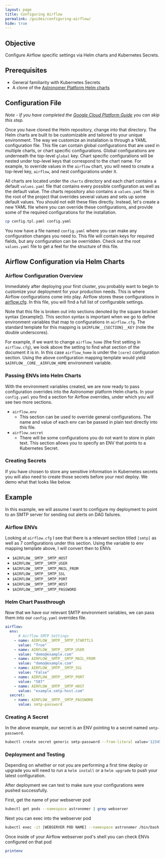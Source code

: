 ```yaml
---
layout: page
title: Configuring Airflow
permalink: /guides/configuring-airflow/
hide: true
---
```


## Objective

Configure Airflow specific settings via Helm charts and Kubernetes Secrets.

## Prerequisites

* General familiarity with Kubernetes Secrets
* A clone of the [Astronomer Platform Helm charts](https://github.com/astronomerio/helm.astronomer.io)

## Configuration File
_Note - If you have completed the [Google Cloud Platform Guide](/guides/google-cloud/) you can skip this step._

Once you have cloned the Helm repository, change into that directory. The Helm charts are built to be customizable and tailored to your unique environment. The way we customize an installation is through a YAML configuration file. This file can contain global configurations that are used in multiple charts, or chart specific configurations. Global configurations are underneath the top-level `global` key. Chart specific configurations will be nested under top-level keys that correspond to the chart name. For example, to override values in the `airflow` chart, you will need to create a top-level key, `airflow`, and nest configurations under it.

All charts are located under the `charts` directory and each chart contains a default `values.yaml` file that contains every possible configuration as well as the default value. The charts repository also contains a `values.yaml` file in the root of the project that overrides several values and sets up some default values. You should not edit these files directly. Instead, let's create a new YAML file where you can override these configurations, and provide some of the required configurations for the installation.

```bash
cp config.tpl.yaml config.yaml
```

You now have a file named `config.yaml` where you can make any configuration changes you need to. This file will contain keys for required fields, but any configuration can be overridden. Check out the root `values.yaml` file to get a feel for the structure of this file.

## Airflow Configuration via Helm Charts

### Airflow Configuration Overview
Immediately after deploying your first cluster, you probably want to begin to customize your deployment for your production needs. This is where Airflow configurations come into play. Airflow stores these configurations in [airflow.cfg](https://github.com/apache/incubator-airflow/blob/master/airflow/config_templates/default_airflow.cfg). In this file, you will find a full list of configurable settings. 

Note that this file is broken out into sections denoted by the square bracket syntax ([example]). This section syntax is important when we go to define environment variables that map to configurations in `airflow.cfg`. The standard template for this mapping is `$AIRFLOW__{SECTION}__KEY` (note the double underscores). 

For example, if we want to change `airflow_home` (the first setting in `airflow.cfg`), we look above the setting to find what section of the document it is in. In this case `airflow_home` is under the `[core]` configuration section. Using the above configuration mapping template would yield `$AIRFLOW__CORE__AIRFLOW_HOME` environment variable. 

### Passing ENVs into Helm Charts
With the environment variables created, we are now ready to pass configuration overrides into the Astronomer platform Helm charts. In your `config.yaml` you find a section for Airflow overrides, under which you will see two more sections.

* `airflow.env`
    * This section can be used to override general configurations. The name and value of each env can be passed in plain text directly into this file.
* `airflow.secret`
    * There will be some configurations you do not want to store in plain text. This section allows you to specify an ENV that points to a Kubernetes Secret.

### Creating Secrets
If you have chosen to store any sensitive information in Kubernetes secrets you will also need to create those secrets before your next deploy. We demo what that looks like below.

## Example
In this example, we will assume I want to configure my deployment to point to an SMTP server for sending out alerts on DAG failures.

### Airflow ENVs

Looking at `airflow.cfg` I see that there is a relevant section titled `[smtp]` as well as 7 configurations under this section. Using the variable to env mapping template above, I will convert then to ENVs

* `$AIRFLOW__SMTP__SMTP_HOST`
* `$AIRFLOW__SMTP__SMTP_USER`
* `$AIRFLOW__SMTP__SMTP_MAIL_FROM`
* `$AIRFLOW__SMTP__SMTP_SSL`
* `$AIRFLOW__SMTP__SMTP_PORT`
* `$AIRFLOW__SMTP__SMTP_HOST`
* `$AIRFLOW__SMTP__SMTP_PASSWORD`

### Helm Chart Passthrough

Now that we have our relevant SMTP environment variables, we can pass them into our `config.yaml` overrides file.

```yaml
airflow:
  env:
      # Airflow SMTP Settings
    - name: AIRFLOW__SMTP__SMTP_STARTTLS
      value: "True"
    - name: AIRFLOW__SMTP__SMTP_USER
      value: "demo@example.com"
    - name: AIRFLOW__SMTP__SMTP_MAIL_FROM
      value: "demo@example.com"
    - name: AIRFLOW__SMTP__SMTP_SSL
      value: "False"
    - name: AIRFLOW__SMTP__SMTP_PORT
      value: "587"
    - name: AIRFLOW__SMTP__SMTP_HOST
      value: "example.smtp-host.com"
  secret:
    - name: AIRFLOW__SMTP__SMTP_PASSWORD
      value: smtp-password
```

### Creating A Secret
In the above example, our secret is an ENV pointing to a secret named `smtp-password`. 

```bash
kubectl create secret generic smtp-password --from-literal value='123456password' --namespace astronomer
```

### Deployment and Testing
Depending on whether or not you are performing a first time deploy or upgrade you will need to run a `helm install` or a `helm upgrade` to push your latest configuration.

After deployment we can test to make sure your configurations were pushed successfully.

First, get the name of your webserver pod
```bash
kubectl get pods --namespace astronomer | grep webserver
```

Next you can exec into the webserver pod
```bash
kubectl exec -it [WEBSERVER POD NAME] --namespace astronomer /bin/bash
```

Once inside of your Airflow webserver pod's shell you can check ENVs configured on that pod

```bash
printenv
```

